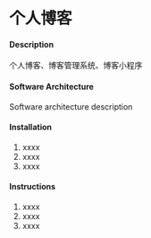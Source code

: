 # 个人博客

#### Description
个人博客、博客管理系统、博客小程序

#### Software Architecture
Software architecture description

#### Installation

1.  xxxx
2.  xxxx
3.  xxxx

#### Instructions

1.  xxxx
2.  xxxx
3.  xxxx